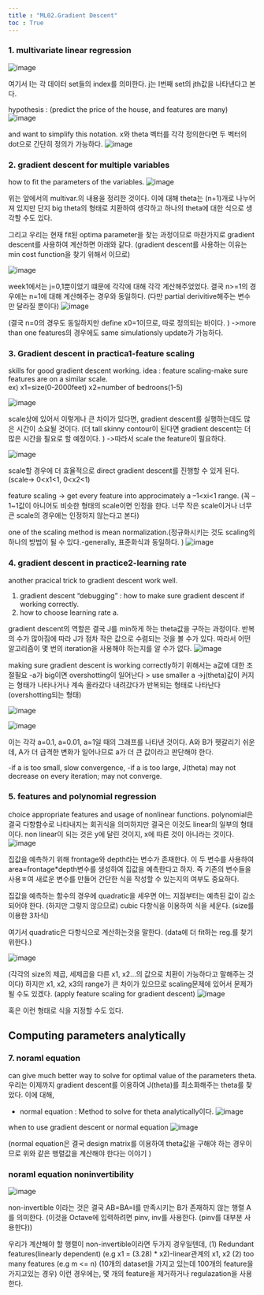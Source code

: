 ```yaml
---
title : "ML02.Gradient Descent"
toc : True
---
```


### 1. multivariate linear regression
![image](https://user-images.githubusercontent.com/49298791/73370691-f734a800-42f7-11ea-94a0-b833cb152142.png)

여기서 I는 각 데이터 set들의 index를 의미한다. j는 I번째 set의 jth값을 나타낸다고 본다. 


hypothesis :
(predict the price of the house, and features are many)
![image](https://user-images.githubusercontent.com/49298791/73370758-0e739580-42f8-11ea-8d29-3929996607da.png)

and want to simplify this notation.
x와 theta 벡터를 각각 정의한다면 두 벡터의 dot으로 간단히 정의가 가능하다.
![image](https://user-images.githubusercontent.com/49298791/73370822-28ad7380-42f8-11ea-9ca8-7e8a9eefc3c5.png)

### 2. gradient descent for multiple variables
how to fit the parameters of the variables.
![image](https://user-images.githubusercontent.com/49298791/73370887-4084f780-42f8-11ea-89ed-7469569d4eb5.png)

위는 앞에서의 multivar.의 내용을 정리한 것이다. 이에 대해 theta는 (n+1)개로 나누어져 있지만 단지 big theta의 형태로 치환하여 생각하고 하나의 theta에 대한 식으로 생각할 수도 있다.

그리고 우리는 현재 fit된 optima parameter을 찾는 과정이므로 마찬가지로 gradient descent를 사용하여 계산하면 아래와 같다. (gradient descent를 사용하는 이유는 min cost function을 찾기 위해서 이므로)

![image](https://user-images.githubusercontent.com/49298791/73370932-52669a80-42f8-11ea-97d4-b94573267e90.png)

week1에서는 j=0,1뿐이었기 떄문에 각각에 대해 각각 계산해주었었다. 
결국 n>=1의 경우에는 n=1에 대해 계산해주는 경우와 동일하다. (다만 partial derivitive해주는 변수만 달라질 뿐이다) 
![image](https://user-images.githubusercontent.com/49298791/73371007-7033ff80-42f8-11ea-8401-24b66cb5dad1.png)

(결국 n=0의 경우도 동일하지만 define x0=1이므로, 따로 정의되는 바이다. )
->more than one features의 경우에도 same simulationsly update가 가능하다. 

### 3. Gradient descent in practica1-feature scaling
skills for good gradient descent working.
idea : feature scaling-make sure features are on a similar scale.
<br>
ex) x1=size(0-2000feet)
    x2=number of bedroons(1-5)

![image](https://user-images.githubusercontent.com/49298791/73371104-8e99fb00-42f8-11ea-9fd2-d50f2e4ab068.png)

scale상에 있어서 이렇게나 큰 차이가 있다면, gradient descent를 실행하는데도 많은 시간이 소요될 것이다. (더 tall skinny contour이 된다면 gradient descent는 더 많은 시간을 필요로 할 예정이다. )
->따라서 scale the feature이 필요하다.

![image](https://user-images.githubusercontent.com/49298791/73371167-9eb1da80-42f8-11ea-9386-8ae8f74b06e0.png)

scale할 경우에 더 효율적으로 direct gradient descent를 진행할 수 있게 된다. 
(scale-> 0<x1<1, 0<x2<1)

feature scaling -> get every feature into approcimately a –1<xi<1 range.
(꼭 –1~1값이 아니어도 비슷한 형태의 scale이면 인정을 한다. 너무 작은 scale이거나 너무 큰 scale의 경우에는 인정하지 않는다고 본다)

one of the scaling method is mean normalization.(정규화시키는 것도 scaling의 하나의 방법이 될 수 있다.-generally, 표준화식과 동일하다. )
![image](https://user-images.githubusercontent.com/49298791/73371208-b2f5d780-42f8-11ea-8364-9d6f28ef98f7.png)


### 4. gradient descent in practice2-learning rate
another pracical trick to gradient descent work well.
1. gradient descent “debugging” : how to make sure gradient descent if working correctly.
2. how to choose learning rate a.

gradient descent의 역할은 결국 J를 min하게 하는 theta값을 구하는 과정이다. 
반복의 수가 많아짐에 따라 J가 점차 작은 값으로 수렴되는 것을 볼 수가 있다. 
따라서 어떤 알고리즘이 몇 번의 iteration을 사용해야 하는지를 알 수가 없다. 
![image](https://user-images.githubusercontent.com/49298791/73371271-cbfe8880-42f8-11ea-8e0a-2c83f5f26738.png)

making sure gradient descent is working correctly하기 위해서는 a값에 대한 조절필요
-a가 big이면 overshotting이 일어난다 > use smaller a
->j(theta)값이 커지는 형태가 나타나거나 계속 올라갔다 내려갔다가 반복되는 형태로 나타난다(overshotting되는 형태)

![image](https://user-images.githubusercontent.com/49298791/73371300-d882e100-42f8-11ea-878c-921792268d60.png)

![image](https://user-images.githubusercontent.com/49298791/73371326-e0428580-42f8-11ea-9aba-c2c35e755668.png)

이는 각각 a=0.1, a=0.01, a=1일 때의 그래프를 나타낸 것이다. A와 B가 헷갈리기 쉬운데, A가 더 급격한 변화가 일어나므로 a가 더 큰 값이라고 판단해야 한다. 

-if a is too small, slow convergence,
-if a is too large, J(theta) may not decrease on every iteration; may not converge.

### 5. features and polynomial regression
choice appropriate features and usage of nonlinear functions.
polynomial은 결국 다항함수로 나타내지는 회귀식을 의미하지만 결국은 이것도 linear의 일부의 형태이다. non linear이 되는 것은 y에 달린 것이지, x에 따른 것이 아니라는 것이다. 
![image](https://user-images.githubusercontent.com/49298791/73371384-f7817300-42f8-11ea-8846-2968bcd31f6f.png)

집값을 예측하기 위해 frontage와 depth라는 변수가 존재한다. 이 두 변수를 사용하여 area=frontage*depth변수를 생성하여 집값을 예측한다고 하자. 즉 기존의 변수들을 사용ㅎ여 새로운 변수를 만들어 간단한 식을 작성할 수 있는지의 여부도 중요하다. 

집값을 예측하는 함수의 경우에 quadratic을 세우면 어느 지점부터는 예측된 값이 감소되어야 한다. (하지만 그렇지 않으므로) cubic 다항식을 이용하여 식을 세운다. (size를 이용한 3차식)

여기서 quadratic은 다항식으로 계산하는것을 말한다. (data에 더 fit하는 reg.를 찾기 위한다.)

![image](https://user-images.githubusercontent.com/49298791/73371531-28fa3e80-42f9-11ea-9b1c-67b6d624a1bf.png)

(각각의 size의 제곱, 세제곱을 다른 x1, x2...의 값으로 치환이 가능하다고 말해주는 것이다)
하지만 x1, x2, x3의 range가 큰 차이가 있으므로 scaling문제에 있어서 문제가 될 수도 있겠다. (apply feature scaling for gradient descent)
![image](https://user-images.githubusercontent.com/49298791/73371563-33b4d380-42f9-11ea-9dce-f5824ade5a11.png)

혹은 이런 형태로 식을 지정할 수도 있다. 


## Computing parameters analytically
### 7. noraml equation
can give much better way to solve for optimal value of the parameters theta.
우리는 이제까지 gradient descent를 이용하여 J(theta)를 최소화해주는 theta를 찾았다. 이에 대해,
- normal equation : Method to solve for theta analytically이다. 
![image](https://user-images.githubusercontent.com/49298791/73371647-50e9a200-42f9-11ea-95c5-9772df0e5fbc.png)

when to use gradient descent or normal equation
![image](https://user-images.githubusercontent.com/49298791/73371675-5a730a00-42f9-11ea-8a10-dc6aac89414f.png)

(normal equation은 결국 design matrix를 이용하여 theta값을 구해야 하는 경우이므로 위와 같은 행렬값을 계산해야 한다는 이야기 )

### noraml equation noninvertibility
![image](https://user-images.githubusercontent.com/49298791/73371707-6b238000-42f9-11ea-9d79-5cb8582d66ca.png)

non-invertible 이라는 것은 결국 AB=BA=I를 만족시키는 B가 존재하지 않는 행렬 A를 의미한다. (이것을 Octave에 입력하려면 pinv, inv를 사용한다. (pinv를 대부분 사용한다))

우리가 계산해야 할 행렬이 non-invertible이라면 두가지 경우일텐데, 
(1) Redundant features(linearly dependent) (e.g x1 = (3.28) * x2)-linear관계의 x1, x2
(2) too many features (e.g m <= n)
(10개의 dataset을 가지고 있는데 100개의 feature을 가지고있는 경우)
이런 경우에는, 몇 개의 feature을 제거하거나 regulazation을 사용한다. 
